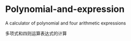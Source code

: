 # Polynomial-and-expression

A calculator of polynomial and four arithmetic expressions

多项式和四则运算表达式的计算
